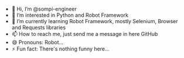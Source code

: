 - 👋 Hi, I’m @sompi-engineer
- 👀 I’m interested in Python and Robot Framework
- 🌱 I’m currently learning Robot Framework, mostly Selenium, Browser and Requests libraries
- 📫 How to reach me, just send me a message in here GitHub
- 😄 Pronouns: Robot...
- ⚡ Fun fact: There's nothing funny here...

<!---
sompi-engineer/sompi-engineer is a ✨ special ✨ repository because its `README.md` (this file) appears on your GitHub profile.
You can click the Preview link to take a look at your changes.
--->
